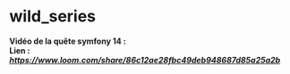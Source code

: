 # wild_series

**Vidéo de la quête symfony 14 :**  
**Lien :** ***https://www.loom.com/share/86c12ae28fbc49deb948687d85a25a2b***